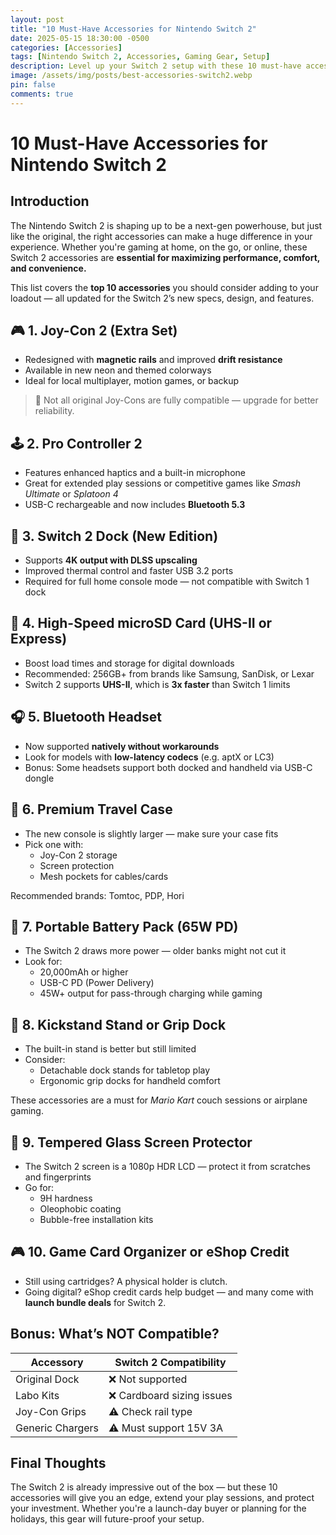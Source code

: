 ```yaml
---
layout: post
title: "10 Must-Have Accessories for Nintendo Switch 2"
date: 2025-05-15 18:30:00 -0500
categories: [Accessories]
tags: [Nintendo Switch 2, Accessories, Gaming Gear, Setup]
description: Level up your Switch 2 setup with these 10 must-have accessories. From controllers to docks and travel gear, here’s everything you need.
image: /assets/img/posts/best-accessories-switch2.webp
pin: false
comments: true
---
```


# 10 Must-Have Accessories for Nintendo Switch 2

## Introduction

The Nintendo Switch 2 is shaping up to be a next-gen powerhouse, but just like the original, the right accessories can make a huge difference in your experience. Whether you're gaming at home, on the go, or online, these Switch 2 accessories are **essential for maximizing performance, comfort, and convenience.**

This list covers the **top 10 accessories** you should consider adding to your loadout — all updated for the Switch 2’s new specs, design, and features.

## 🎮 1. **Joy-Con 2 (Extra Set)**

- Redesigned with **magnetic rails** and improved **drift resistance**
- Available in new neon and themed colorways
- Ideal for local multiplayer, motion games, or backup

> 🔁 Not all original Joy-Cons are fully compatible — upgrade for better reliability.

## 🕹️ 2. **Pro Controller 2**

- Features enhanced haptics and a built-in microphone
- Great for extended play sessions or competitive games like *Smash Ultimate* or *Splatoon 4*
- USB-C rechargeable and now includes **Bluetooth 5.3**

## 🔌 3. **Switch 2 Dock (New Edition)**

- Supports **4K output with DLSS upscaling**
- Improved thermal control and faster USB 3.2 ports
- Required for full home console mode — not compatible with Switch 1 dock

## 💾 4. **High-Speed microSD Card (UHS-II or Express)**

- Boost load times and storage for digital downloads
- Recommended: 256GB+ from brands like Samsung, SanDisk, or Lexar
- Switch 2 supports **UHS-II**, which is **3x faster** than Switch 1 limits

## 🎧 5. **Bluetooth Headset**

- Now supported **natively without workarounds**
- Look for models with **low-latency codecs** (e.g. aptX or LC3)
- Bonus: Some headsets support both docked and handheld via USB-C dongle

## 🧳 6. **Premium Travel Case**

- The new console is slightly larger — make sure your case fits
- Pick one with:
  - Joy-Con 2 storage
  - Screen protection
  - Mesh pockets for cables/cards

Recommended brands: Tomtoc, PDP, Hori

## 🔋 7. **Portable Battery Pack (65W PD)**

- The Switch 2 draws more power — older banks might not cut it
- Look for:
  - 20,000mAh or higher
  - USB-C PD (Power Delivery)
  - 45W+ output for pass-through charging while gaming

## 🎥 8. **Kickstand Stand or Grip Dock**

- The built-in stand is better but still limited
- Consider:
  - Detachable dock stands for tabletop play
  - Ergonomic grip docks for handheld comfort

These accessories are a must for *Mario Kart* couch sessions or airplane gaming.

## 🧼 9. **Tempered Glass Screen Protector**

- The Switch 2 screen is a 1080p HDR LCD — protect it from scratches and fingerprints
- Go for:
  - 9H hardness
  - Oleophobic coating
  - Bubble-free installation kits

## 🎮 10. **Game Card Organizer or eShop Credit**

- Still using cartridges? A physical holder is clutch.
- Going digital? eShop credit cards help budget — and many come with **launch bundle deals** for Switch 2.

## Bonus: What’s NOT Compatible?

| Accessory           | Switch 2 Compatibility |
|---------------------|------------------------|
| Original Dock       | ❌ Not supported       |
| Labo Kits           | ❌ Cardboard sizing issues |
| Joy-Con Grips       | ⚠️ Check rail type     |
| Generic Chargers    | ⚠️ Must support 15V 3A |

## Final Thoughts

The Switch 2 is already impressive out of the box — but these 10 accessories will give you an edge, extend your play sessions, and protect your investment. Whether you're a launch-day buyer or planning for the holidays, this gear will future-proof your setup.